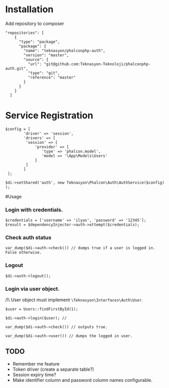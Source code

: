 # Installation

Add repository to composer
```
"repositories": [
    {
      "type": "package",
      "package": {
        "name": "teknasyon/phalconphp-auth",
        "version": "master",
        "source": {
          "url": "git@github.com:Teknasyon-Teknoloji/phalconphp-auth.git",
          "type": "git",
          "reference": "master"
        }
      }
    }
  ]
```

# Service Registration

```
$config = [
        'driver' => 'session', 
        'drivers' => [
         'session' => [
             'provider' => [
                'type' => 'phalcon.model',
                'model => '\App\Models\Users'
             ]
         ]
        ]
 ];
 
$di->setShared('auth', new Teknasyon\Phalcon\Auth\AuthService($config) );

```

#Usage 

### Login with credentials.
```
$credentials = ['username' => 'ilyas', 'password' => '12345'];
$result = $dependencyInjector->auth->attempt($credentials);

```

### Check auth status 
```
var_dump($di->auth->check()) // dumps true if a user is logged in. False otherwise.
```

### Logout
```
$di->auth->logout();
```

### Login via user object.
/!\ User object must implement `\Teknasyon\Interfaces\Auth\User`. 
```
$user = Users::findFirstById(1);

$di->auth->login($user); // 

var_dump($di->auth->check()) // outputs true. 

var_dump($di->auth->user()) // dumps the logged in user. 

```



## TODO 

- Remember me feature
- Token driver (create a separate table?)
- Session expiry time? 
- Make identifier column and password column names configurable. 
